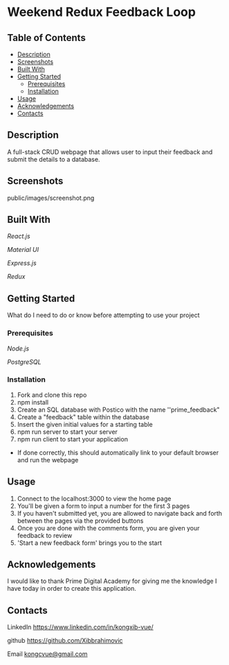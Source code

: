 # Weekend Redux Feedback Loop

## Table of Contents

- [Description](#description)
- [Screenshots](#screenshots)
- [Built With](#built-with)
- [Getting Started](#getting-started)
  - [Prerequisites](#prerequisites)
  - [Installation](#installation)
- [Usage](#usage)
- [Acknowledgements](#acknowledgements)
- [Contacts](#contacts)

## Description

A full-stack CRUD webpage that allows user to input their feedback and submit the details to a database. 

## Screenshots

public/images/screenshot.png

## Built With

*React.js*

*Material UI*

*Express.js*

*Redux*


## Getting Started

What do I need to do or know before attempting to use your project

### Prerequisites

*Node.js*

*PostgreSQL*


### Installation

1. Fork and clone this repo
2. npm install 
3. Create an SQL database with Postico with the name ''prime_feedback"
4. Create a "feedback" table within the database
5. Insert the given initial values for a starting table 
6. npm run server to start your server
7. npm run client to start your application
* If done correctly, this should automatically link to your default browser and run the webpage

## Usage

1. Connect to the localhost:3000 to view the home page
2. You'll be given a form to input a number for the first 3 pages
3. If you haven't submitted yet, you are allowed to navigate back and forth between the pages via the provided buttons 
4. Once you are done with the comments form, you are given your feedback to review
5. 'Start a new feedback form' brings you to the start 


## Acknowledgements

I would like to thank Prime Digital Academy for giving me the knowledge I have today in order to create this application.

## Contacts

LinkedIn
https://www.linkedin.com/in/kongxib-vue/

github
https://github.com/Xibbrahimovic

Email
kongcvue@gmail.com